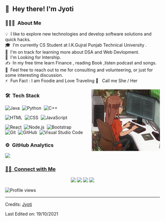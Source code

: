 
 ## 👋 &nbsp;Hey there! I'm Jyoti 

### 👨🏻‍💻 &nbsp;About Me

💡 &nbsp;I like to explore new technologies and develop software solutions and quick hacks.\
🎓 &nbsp;I'm currently CS Student at I.K.Gujral Punjab Technical University .\
🌱 &nbsp;I'm on track for learning more about DSA and Web Devlopment.\
💼  &nbsp;I'm Looking for Intership.\
✍️ &nbsp;In my free time learn Finance , reading Book ,listen podcast and songs.\
💬 &nbsp;Feel free to reach out to me for consulting and volunteering, or just for some interesting discussion.\
⚡ &nbsp;Fun Fact : I am Foodie and Love Traveling
👩 &nbsp; Call me She / Her 

<img alt="Night Coding" height="200em" src="https://github.com/JyotiKM29/Random-Repository/blob/main/new-game-ahagon-umiko-programming.gif" align="right"/>

### 🛠 &nbsp;Tech Stack
![Java](https://img.shields.io/badge/-Java-05122A?style=flat&logo=Java&logoColor=FFA518)&nbsp;
![Python](https://img.shields.io/badge/-Python-05122A?style=flat&logo=python)&nbsp;
![C++](https://img.shields.io/badge/-C++-05122A?style=flat&logo=C%2B%2B&logoColor=00599C)&nbsp;

![HTML](https://img.shields.io/badge/-HTML-05122A?style=flat&logo=HTML5)&nbsp;
![CSS](https://img.shields.io/badge/-CSS-05122A?style=flat&logo=CSS3&logoColor=1572B6)&nbsp;
![JavaScript](https://img.shields.io/badge/-JavaScript-05122A?style=flat&logo=javascript)&nbsp;

![React](https://img.shields.io/badge/-React-05122A?style=flat&logo=react)&nbsp;
![Node.js](https://img.shields.io/badge/-Node.js-05122A?style=flat&logo=node.js)&nbsp;
![Bootstrap](https://img.shields.io/badge/-Bootstrap-05122A?style=flat&logo=bootstrap&logoColor=563D7C)\
![Git](https://img.shields.io/badge/-Git-05122A?style=flat&logo=git)&nbsp;
![GitHub](https://img.shields.io/badge/-GitHub-05122A?style=flat&logo=github)&nbsp;
![Visual Studio Code](https://img.shields.io/badge/-Visual%20Studio%20Code-05122A?style=flat&logo=visual-studio-code&logoColor=007ACC)&nbsp;

### ⚙️ &nbsp;GitHub Analytics

<p align=none>
<a href="https://github.com/JyotiKM29">
  <img height="180em" column ="250em" src="https://github-readme-stats-eight-theta.vercel.app/api?username=JyotiKM29&show_icons=true&theme=algolia&include_all_commits=true&count_private=true"/>
  <!-- <img height="180em" src="https://github-readme-stats-eight-theta.vercel.app/api/top-langs/?username=JyotiKM29&layout=compact&langs_count=8&theme=algolia"/>
</a> -->
</p>

### 🤝🏻 &nbsp;Connect with Me

<p align="center">
<a href="https://www.jyotiKm.me"><img src="https://img.shields.io/badge/-JyotiKm-3423A6?style=flat&logo=Google-Chrome&logoColor=white"/></a>
<a href="https://linkedin.com/in/JyotiKM"><img src="https://img.shields.io/badge/LinkedIn-Jyoti-blue"/></a>
<a href="https://twitter.com/Jyoti41390683 "><img src = "https://img.shields.io/badge/Twitter-Jyoti-blue" /></a>
<a href="https://github.com/JyotiKM29"><img src = "https://img.shields.io/badge/GitHub-JyotiKM29-lightgrey" /></a>
 
 
 ![Profile views](https://gpvc.arturio.dev/JyotiKm29)


-----
Credits: [Jyoti](https://github.com/JyotiKM29)

Last Edited on: 19/10/2021

